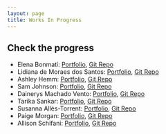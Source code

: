 ```yaml
---
layout: page
title: Works In Progress
---
```


## Check the progress 

- Elena Bonmatí: [Portfolio](https://elenabonmati.github.io/), [Git Repo](https://github.com/elenabonmati/elenabonmati.github.io)
- Lidiana de Moraes dos Santos: [Portfolio](https://lidianams.github.io/), [Git Repo](https://github.com/lidianams/lidianams.github.io)
- Ashley Hemm: [Portfolio](https://pastfutures.github.io/), [Git Repo](https://github.com/pastfutures/pastfutures.github.io)
- Sam Johnson: [Portfolio](https://samgjohnson.github.io/), [Git Repo](https://github.com/samgjohnson/samgjohnson.github.io)
- Dainerys Machado Vento: [Portfolio](https://dainerys.github.io/), [Git Repo](https://github.com/dainerys/dainerys.github.io)
- Tarika Sankar: [Portfolio](), [Git Repo]()
- Susanna Allés-Torrent: [Portfolio](http://susannalles.com/), [Git Repo](https://github.com/susannalles/susannalles.github.io)
- Paige Morgan: [Portfolio](https://github.com/paigecm), [Git Repo](https://paigecm.github.io/)
- Allison Schifani: [Portfolio](https://allison.github.io/), [Git Repo](https://github.com/allison/allison.github.io)
